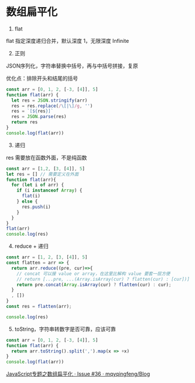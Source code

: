 # 数组扁平化

1. flat

  flat 指定深度递归合并，默认深度 1，无限深度 Infinite

2. 正则

  JSON序列化，字符串替换中括号，再与中括号拼接，复原

  优化点：排除开头和结尾的括号

  ```js
  const arr = [0, 1, 2, [-3, [4]], 5]
  function flat(arr) {
    let res = JSON.stringify(arr)
    res = res.replace(/\[|\]/g, '')
    res = `[${res}]`
    res = JSON.parse(res)
    return res
  }
  console.log(flat(arr))
  ```

3. 递归

  res 需要放在函数外面，不是纯函数
  ```js
  const arr = [1,2, [3, [4]], 5]
  let res = [] // 需要定义在外面
  function flat(arr){
    for (let i of arr) {
      if (i instanceof Array) {
        flat(i)
      } else {
        res.push(i)
      }
    }
  }
  flat(arr)
  console.log(res)
  ```

4. reduce + 递归

  ```js
  const arr = [1, 2, [3, [4]], 5]
  const flatten = arr => {
    return arr.reduce((pre, cur)=>{
      // concat 可以接 value or array，在这里比解构 value 要套一层方便
      // return [...pre, ...(Array.isArray(cur) ? flatten(cur) : [cur])]
      return pre.concat(Array.isArray(cur) ? flatten(cur) : cur);
    }
    , [])
  }
  const res = flatten(arr);

  console.log(res)
  ```

  5. toString，字符串转数字是否可靠，应该可靠
  ```js
  const arr = [0, 1, 2, [-3, [4]], 5]
  function flat(arr) {
    return arr.toString().split(',').map(x => +x)
  }
  console.log(flat(arr))
  ```

[JavaScript专题之数组扁平化 · Issue #36 · mqyqingfeng/Blog](https://github.com/mqyqingfeng/Blog/issues/36)
